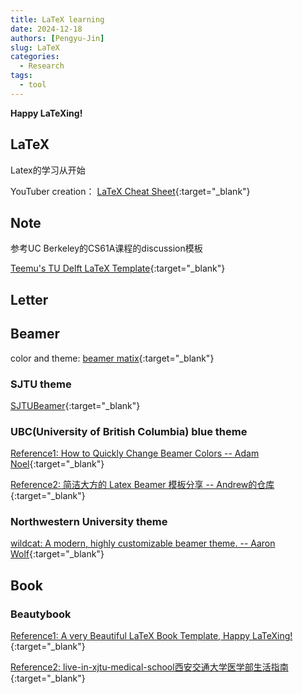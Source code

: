 ```yaml
---
title: LaTeX learning
date: 2024-12-18
authors: [Pengyu-Jin]
slug: LaTeX
categories:
  - Research
tags:
  - tool
---
```


**Happy LaTeXing!**

<!-- more -->

## LaTeX
Latex的学习从[]()开始

YouTuber creation： [LaTeX Cheat Sheet](https://www.newthinktank.com/2019/01/latex-tutorial/){:target="_blank"}

## Note

参考UC Berkeley的CS61A课程的discussion模板

[Teemu's TU Delft LaTeX Template](https://github.com/temeweckis/tu-delft-latex-template){:target="_blank"}

## Letter

## Beamer

color and theme: [beamer matix](https://mpetroff.net/files/beamer-theme-matrix/){:target="_blank"}

### SJTU theme

[SJTUBeamer](https://github.com/sjtug/SJTUBeamer){:target="_blank"}

### UBC(University of British Columbia) blue theme

[Reference1: How to Quickly Change Beamer Colors -- Adam Noel](https://ramblingacademic.com/2015/12/08/how-to-quickly-overhaul-beamer-colors/#more-2470){:target="_blank"}

[Reference2: 简洁大方的 Latex Beamer 模板分享 -- Andrew的仓库](https://mp.weixin.qq.com/s/mOrMdd_mV6sKzgiVpLJoHg){:target="_blank"}

### Northwestern University theme

[wildcat: A modern, highly customizable beamer theme. -- Aaron Wolf](https://github.com/aarondwolf/wildcat){:target="_blank"}

## Book

### Beautybook

[Reference1: A very Beautiful LaTeX Book Template, Happy LaTeXing!](https://github.com/BeautyLaTeX/Beautybook){:target="_blank"}

[Reference2: live-in-xjtu-medical-school西安交通大学医学部生活指南](https://github.com/echore/live-in-xjtu-medical-school?tab=readme-ov-file){:target="_blank"}

